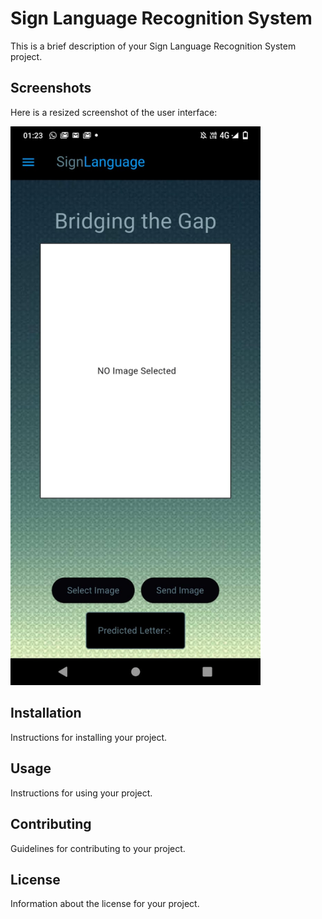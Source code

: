 # Sign Language Recognition System

This is a brief description of your Sign Language Recognition System project.

## Screenshots

Here is a resized screenshot of the user interface:

<img src="https://github.com/pratik07092002/SignLanguageRecognitionSystem/raw/main/app/screenshots/slr.jpg" alt="Sign Language Recognition" width="400"/>

## Installation

Instructions for installing your project.

## Usage

Instructions for using your project.

## Contributing

Guidelines for contributing to your project.

## License

Information about the license for your project.
